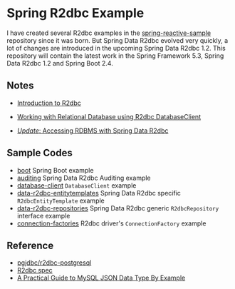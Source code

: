 # Spring R2dbc Example

I have created several R2dbc examples in the [spring-reactive-sample](https://github.com/hantsy/spring-reactive-sample/) repository since it was born. But Spring Data R2dbc evolved very quickly, a lot of changes are introduced in the upcoming Spring Data R2dbc 1.2. This repository will contain the latest work in the Spring Framework 5.3, Spring Data R2dbc 1.2 and Spring Boot 2.4.



## Notes

* [Introduction to R2dbc](./docs/intro.md)

* [Working with Relational Database using R2dbc DatabaseClient](./docs/database-client.md)

* [*Update*: Accessing RDBMS with Spring Data R2dbc](./docs/data-r2dbc.md)

  

## Sample Codes

* [boot](https://github.com/hantsy/spring-r2dbc-sample/tree/master/boot) Spring Boot example
* [auditing](https://github.com/hantsy/spring-r2dbc-sample/tree/master/auditing) Spring Data R2dbc Auditing example
* [database-client](https://github.com/hantsy/spring-r2dbc-sample/tree/master/database-client) `DatabaseClient` example
* [data-r2dbc-entitytemplates](https://github.com/hantsy/spring-r2dbc-sample/tree/master/data-r2dbc-entitytemplate) Spring Data R2dbc specific `R2dbcEntityTemplate` example
* [data-r2dbc-repositories](https://github.com/hantsy/spring-r2dbc-sample/tree/master/data-r2dbc-repositories) Spring Data R2dbc generic `R2dbcRepository` interface example
* [connection-factories](https://github.com/hantsy/spring-r2dbc-sample/tree/master/connection-factories) R2dbc driver's `ConnectionFactory` example

## Reference

* [pgjdbc/r2dbc-postgresql](https://github.com/pgjdbc/r2dbc-postgresql)
* [R2dbc spec ](https://r2dbc.io/spec/0.8.2.RELEASE/spec/html/)
* [A Practical Guide to MySQL JSON Data Type By Example](https://www.mysqltutorial.org/mysql-json/)